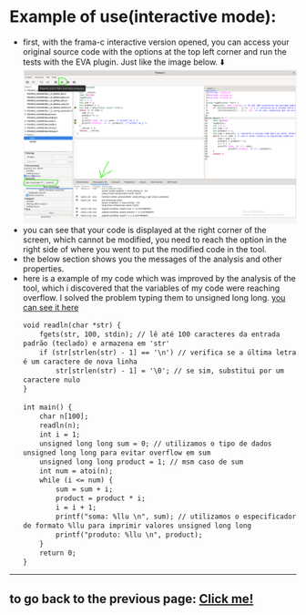 # Example of use(interactive mode):
- first, with the frama-c interactive version opened, you can access your original source code with the options at the top left corner and run the tests with the EVA plugin. Just like the image below. ⬇️
 ![example](../extras/imgs/frama-cExample1.png)
- you can see that your code is displayed at the right corner of the screen, which cannot be modified, you need to reach the option in the right side of where you went to put the modified code in the tool.
- the below section shows you the messages of the analysis and other properties. 
- here is a example of my code which was improved by the analysis of the tool, which i discovered that the variables of my code were reaching overflow. I solved the problem typing them to unsigned long long. [you can see it here](../tests/test1.c)
    ```
    void readln(char *str) {
        fgets(str, 100, stdin); // lê até 100 caracteres da entrada padrão (teclado) e armazena em 'str'
        if (str[strlen(str) - 1] == '\n') // verifica se a última letra é um caractere de nova linha
            str[strlen(str) - 1] = '\0'; // se sim, substitui por um caractere nulo
    }

    int main() {
        char n[100];
        readln(n);
        int i = 1;
        unsigned long long sum = 0; // utilizamos o tipo de dados unsigned long long para evitar overflow em sum
        unsigned long long product = 1; // msm caso de sum
        int num = atoi(n);
        while (i <= num) {
            sum = sum + i;
            product = product * i;
            i = i + 1;
            printf("soma: %llu \n", sum); // utilizamos o especificador de formato %llu para imprimir valores unsigned long long
            printf("produto: %llu \n", product); 
        }
        return 0;
    }
    ```

---

## to go back to the previous page: [Click me!](../README.md)

